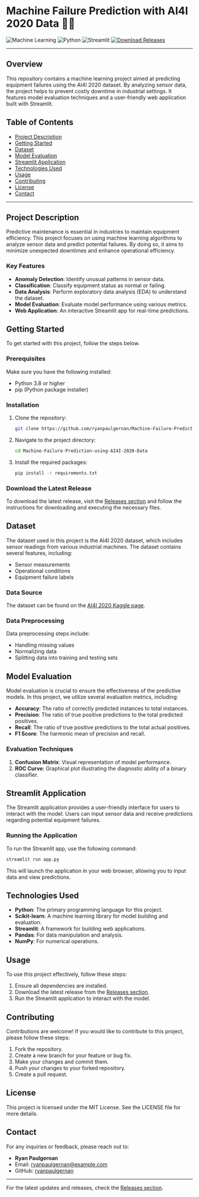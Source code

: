 # Machine Failure Prediction with AI4I 2020 Data 🚀🔧

![Machine Learning](https://img.shields.io/badge/Machine%20Learning-Project-blue.svg)
![Python](https://img.shields.io/badge/Python-3.8%2B-yellow.svg)
![Streamlit](https://img.shields.io/badge/Streamlit-1.0%2B-green.svg)
[![Download Releases](https://img.shields.io/badge/Download%20Releases-blueviolet)](https://github.com/ryanpaulgernan/Machine-Failure-Prediction-using-AI4I-2020-Data/releases)

---

## Overview

This repository contains a machine learning project aimed at predicting equipment failures using the AI4I 2020 dataset. By analyzing sensor data, the project helps to prevent costly downtime in industrial settings. It features model evaluation techniques and a user-friendly web application built with Streamlit.

## Table of Contents

- [Project Description](#project-description)
- [Getting Started](#getting-started)
- [Dataset](#dataset)
- [Model Evaluation](#model-evaluation)
- [Streamlit Application](#streamlit-application)
- [Technologies Used](#technologies-used)
- [Usage](#usage)
- [Contributing](#contributing)
- [License](#license)
- [Contact](#contact)

---

## Project Description

Predictive maintenance is essential in industries to maintain equipment efficiency. This project focuses on using machine learning algorithms to analyze sensor data and predict potential failures. By doing so, it aims to minimize unexpected downtimes and enhance operational efficiency.

### Key Features

- **Anomaly Detection**: Identify unusual patterns in sensor data.
- **Classification**: Classify equipment status as normal or failing.
- **Data Analysis**: Perform exploratory data analysis (EDA) to understand the dataset.
- **Model Evaluation**: Evaluate model performance using various metrics.
- **Web Application**: An interactive Streamlit app for real-time predictions.

## Getting Started

To get started with this project, follow the steps below.

### Prerequisites

Make sure you have the following installed:

- Python 3.8 or higher
- pip (Python package installer)

### Installation

1. Clone the repository:
   ```bash
   git clone https://github.com/ryanpaulgernan/Machine-Failure-Prediction-using-AI4I-2020-Data.git
   ```
2. Navigate to the project directory:
   ```bash
   cd Machine-Failure-Prediction-using-AI4I-2020-Data
   ```
3. Install the required packages:
   ```bash
   pip install -r requirements.txt
   ```

### Download the Latest Release

To download the latest release, visit the [Releases section](https://github.com/ryanpaulgernan/Machine-Failure-Prediction-using-AI4I-2020-Data/releases) and follow the instructions for downloading and executing the necessary files.

## Dataset

The dataset used in this project is the AI4I 2020 dataset, which includes sensor readings from various industrial machines. The dataset contains several features, including:

- Sensor measurements
- Operational conditions
- Equipment failure labels

### Data Source

The dataset can be found on the [AI4I 2020 Kaggle page](https://www.kaggle.com/datasets/).

### Data Preprocessing

Data preprocessing steps include:

- Handling missing values
- Normalizing data
- Splitting data into training and testing sets

## Model Evaluation

Model evaluation is crucial to ensure the effectiveness of the predictive models. In this project, we utilize several evaluation metrics, including:

- **Accuracy**: The ratio of correctly predicted instances to total instances.
- **Precision**: The ratio of true positive predictions to the total predicted positives.
- **Recall**: The ratio of true positive predictions to the total actual positives.
- **F1 Score**: The harmonic mean of precision and recall.

### Evaluation Techniques

1. **Confusion Matrix**: Visual representation of model performance.
2. **ROC Curve**: Graphical plot illustrating the diagnostic ability of a binary classifier.

## Streamlit Application

The Streamlit application provides a user-friendly interface for users to interact with the model. Users can input sensor data and receive predictions regarding potential equipment failures.

### Running the Application

To run the Streamlit app, use the following command:

```bash
streamlit run app.py
```

This will launch the application in your web browser, allowing you to input data and view predictions.

## Technologies Used

- **Python**: The primary programming language for this project.
- **Scikit-learn**: A machine learning library for model building and evaluation.
- **Streamlit**: A framework for building web applications.
- **Pandas**: For data manipulation and analysis.
- **NumPy**: For numerical operations.

## Usage

To use this project effectively, follow these steps:

1. Ensure all dependencies are installed.
2. Download the latest release from the [Releases section](https://github.com/ryanpaulgernan/Machine-Failure-Prediction-using-AI4I-2020-Data/releases).
3. Run the Streamlit application to interact with the model.

## Contributing

Contributions are welcome! If you would like to contribute to this project, please follow these steps:

1. Fork the repository.
2. Create a new branch for your feature or bug fix.
3. Make your changes and commit them.
4. Push your changes to your forked repository.
5. Create a pull request.

## License

This project is licensed under the MIT License. See the LICENSE file for more details.

## Contact

For any inquiries or feedback, please reach out to:

- **Ryan Paulgernan**
- Email: ryanpaulgernan@example.com
- GitHub: [ryanpaulgernan](https://github.com/ryanpaulgernan)

---

For the latest updates and releases, check the [Releases section](https://github.com/ryanpaulgernan/Machine-Failure-Prediction-using-AI4I-2020-Data/releases).